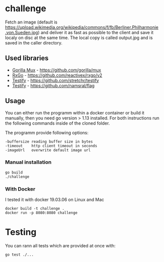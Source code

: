 
# challenge

Fetch an image (default is https://upload.wikimedia.org/wikipedia/commons/f/fb/Berliner.Philharmonie.von.Sueden.jpg) and deliver it as fast as possible to the client and save it localy on disc at the same time. The local copy is called output.jpg and is saved in the caller directory.

## Used libraries

* [Gorilla Mux](https://github.com/gorilla/mux) - https://github.com/gorilla/mux
* [RxGo](https://github.com/reactivex/rxgo/v2) - https://github.com/reactivex/rxgo/v2
* [Testify](https://github.com/stretchr/testify) - https://github.com/stretchr/testify
* [Testify](https://github.com/namsral/flag) - https://github.com/namsral/flag

## Usage

You can either run the programm within a docker container or build it manually, then you need go version > 1.13 installed. For both instructions run the following commands inside of the cloned folder. 

The programm provide following options:

```shell
-buffersize reading buffer size in bytes
-timeout    http client timeout in seconds
-imageUrl   overwrite default image url
```

### Manual installation

```shell
go build
./challenge
```

### With Docker

I tested it with docker 19.03.06 on Linux and Mac

```shell
docker build -t challenge .
docker run -p 8080:8080 challenge
```

# Testing

You can rann all tests which are provided at once with:

```shell
go test ./...
```
